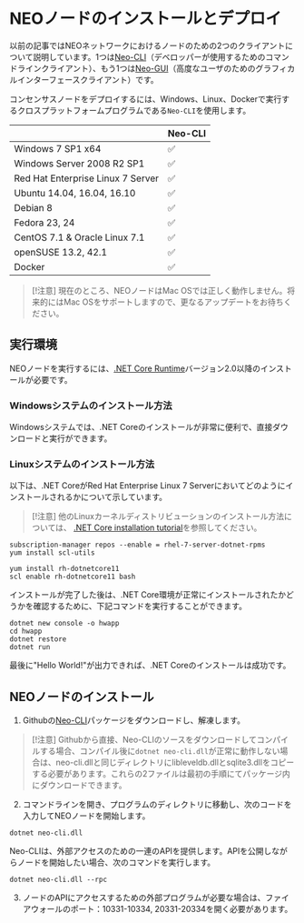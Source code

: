 # NEOノードのインストールとデプロイ

以前の記事ではNEOネットワークにおけるノードのための2つのクライアントについて説明しています。1つは[Neo-CLI](https://github.com/neo-project/neo-cli/releases)（デベロッパーが使用するためのコマンドラインクライアント）、もう1つは[Neo-GUI](https://github.com/neo-project/neo-gui/releases)（高度なユーザのためのグラフィカルインターフェースクライアント）です。

コンセンサスノードをデプロイするには、Windows、Linux、Dockerで実行するクロスプラットフォームプログラムである`Neo-CLI`を使用します。

|                                   | Neo-CLI |
| --------------------------------- | ----------------- |
| Windows 7 SP1 x64                 | ✅                 |
| Windows Server 2008 R2 SP1        | ✅                 |
| Red Hat Enterprise Linux 7 Server | ✅                 |
| Ubuntu 14.04, 16.04, 16.10        | ✅                 |
| Debian 8                          | ✅                 |
| Fedora 23, 24                     | ✅                 |
| CentOS 7.1 & Oracle Linux 7.1     | ✅                 |
| openSUSE 13.2, 42.1               | ✅                 |
| Docker                            | ✅                 |

> [!注意]
> 現在のところ、NEOノードはMac OSでは正しく動作しません。将来的にはMac OSをサポートしますので、更なるアップデートをお待ちください。

## 実行環境

NEOノードを実行するには、[.NET Core Runtime](https://www.microsoft.com/net/download/core#/runtime)バージョン2.0以降のインストールが必要です。

### Windowsシステムのインストール方法

Windowsシステムでは、.NET Coreのインストールが非常に便利で、直接ダウンロードと実行ができます。

### Linuxシステムのインストール方法

以下は、.NET CoreがRed Hat Enterprise Linux 7 Serverにおいてどのようにインストールされるかについて示しています。

> [!注意]
> 他のLinuxカーネルディストリビューションのインストール方法については、 [.NET Core installation tutorial](https://www.snetnet/core#linuxredhat)を参照してください。


```
subscription-manager repos --enable = rhel-7-server-dotnet-rpms
yum install scl-utils
```

```
yum install rh-dotnetcore11
scl enable rh-dotnetcore11 bash
```

インストールが完了した後は、.NET Core環境が正常にインストールされたかどうかを確認するために、下記コマンドを実行することができます。

```
dotnet new console -o hwapp
cd hwapp
dotnet restore
dotnet run
```

最後に"Hello World!"が出力できれば、.NET Coreのインストールは成功です。


## NEOノードのインストール

1. Githubの[Neo-CLI](https://github.com/neo-project/neo-cli/releases)パッケージをダウンロードし、解凍します。

> [!注意]
> Githubから直接、Neo-CLIのソースをダウンロードしてコンパイルする場合、コンパイル後に`dotnet neo-cli.dll`が正常に動作しない場合は、neo-cli.dllと同じディレクトリにlibleveldb.dllとsqlite3.dllをコピーする必要があります。これらの2ファイルは最初の手順にてパッケージ内にダウンロードできます。

2. コマンドラインを開き、プログラムのディレクトリに移動し、次のコードを入力してNEOノードを開始します。

```
dotnet neo-cli.dll
```

Neo-CLIは、外部アクセスのための一連のAPIを提供します。APIを公開しながらノードを開始したい場合、次のコマンドを実行します。
```
dotnet neo-cli.dll --rpc
```
3. ノードのAPIにアクセスするための外部プログラムが必要な場合は、ファイアウォールのポート：10331-10334, 20331-20334を開く必要があります。
